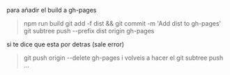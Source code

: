 para añadir el build a gh-pages

> npm run build
> git add -f dist && git commit -m 'Add dist to gh-pages'
> git subtree push --prefix dist origin gh-pages

si te dice que esta por detras (sale error) 
> git push origin --delete gh-pages
i volveis a hacer el git subtree push ...
